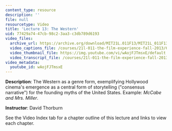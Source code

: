 ```yaml
---
content_type: resource
description: ''
file: null
resourcetype: Video
title: 'Lecture 13: The Western'
uid: 77429a74-47cb-98c2-3aa3-c3db789d6193
video_files:
  archive_url: https://archive.org/download/MIT21L.011F13/MIT21L_011F13_L13_300k.mp4
  video_captions_file: /courses/21l-011-the-film-experience-fall-2013/633fbbcf6bf75705b78916e5a595cbd9_wAojFJTmsxE.vtt
  video_thumbnail_file: https://img.youtube.com/vi/wAojFJTmsxE/default.jpg
  video_transcript_file: /courses/21l-011-the-film-experience-fall-2013/985ec98e5ab2b0854b1eba6f8fa43673_wAojFJTmsxE.pdf
video_metadata:
  youtube_id: wAojFJTmsxE
---
```


**Description**: The Western as a genre form, exemplifying Hollywood cinema's emergence as a central form of storytelling ("consensus narrative") for the founding myths of the United States. Example: _McCabe and Mrs. Miller_.

**Instructor**: David Thorburn

See the Video Index tab for a chapter outline of this lecture and links to view each chapter.
